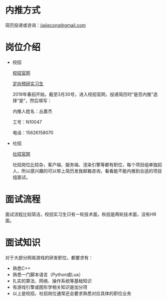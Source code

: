 # 内推方式

简历投递或咨询：jiajiecong@gmail.com

# 岗位介绍

- 校招

  [校招官网](http://game.campus.163.com/)

  [定向预研实习生](http://game.campus.163.com/jianjie/txx/2018/12/21/25001_791737.html)

  2019年春招开始，截至3月30号，进入校招官网，投递简历时“是否内推”选择“是”，然后填写：
  
  内推人姓名：丛嘉杰
  
  工号：N10047
  
  电话：15626158070

  

- 社招

  [社招官网](http://hr.game.163.com/recruit.html)

  社招岗位比较杂，客户端、服务端、渲染引擎等都有职位，每个项目组单独招人，所以感兴趣的可以带上简历发我邮箱咨询，看看能不能内推到合适的项目组面试。

# 面试流程

面试流程比较简洁，校招实习生只有一轮技术面，秋招是两轮技术面，没有HR面。

# 面试知识

对于大部分网易游戏的研发职位，都要求有：

- 熟悉C++
- 熟悉一门脚本语言（Python或Lua）
- 扎实的算法、网络、操作系统等基础知识
- 有游戏引擎或图形学相关知识是加分项
- 以上是校招，社招岗位通常还会要求熟悉对应具体的职位业务
